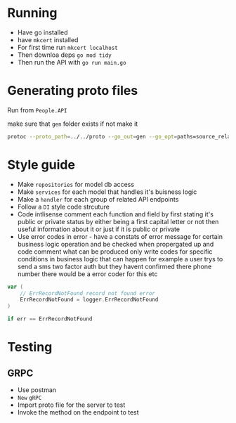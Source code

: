 # Running 

- Have go installed
- have `mkcert` installed
- For first time run `mkcert localhost`
- Then downloa deps `go mod tidy`
- Then run the API with `go run main.go`



# Generating proto files

Run from `People.API`

make sure that `gen` folder exists if not make it

```bash
protoc --proto_path=../../proto --go_out=gen --go_opt=paths=source_relative --go-grpc_out=gen --go-grpc_opt=paths=source_relative common/person.proto
```

# Style guide

- Make `repositories` for model db access 
- Make `services` for each model that handles it's buisness logic
- Make a `handler` for each group of related API endpoints
- Follow a `DI` style code strcuture 
- Code intlisense comment each function and field by first stating it's public or private status by either being a first capital letter or not
then useful information about it or just if it is public or private
- Use error codes in error - have a constats of error message for certain business logic operation and be checked when propergated up and code comment what can be produced
only write codes for specific conditions in business logic that can happen for example a user trys to send a sms two factor auth but they havent confirmed there phone number 
there would be a error coder for this etc
```go
var (
	// ErrRecordNotFound record not found error
	ErrRecordNotFound = logger.ErrRecordNotFound
)

if err == ErrRecordNotFound 
```

# Testing 


## GRPC 

- Use postman 
- `New` `gRPC`
- Import proto file for the server to test
- Invoke the method on the endpoint to test